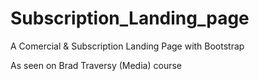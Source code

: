 # Subscription_Landing_page
A Comercial &amp; Subscription Landing Page with Bootstrap

As seen on Brad Traversy (Media) course
